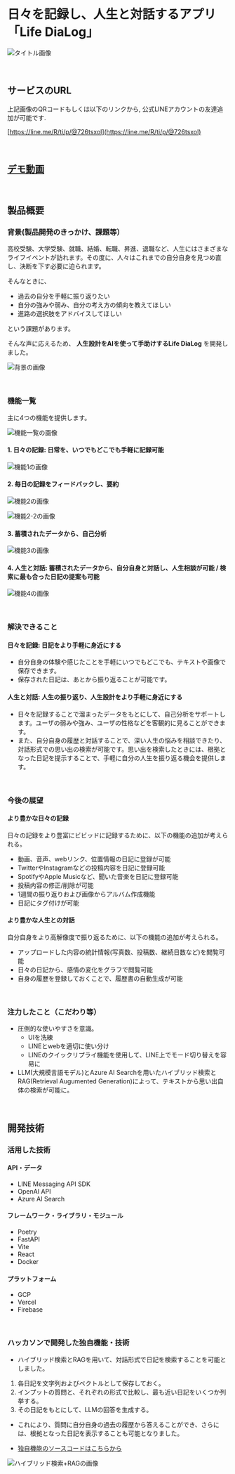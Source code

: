 # 日々を記録し、人生と対話するアプリ 「Life DiaLog」

![タイトル画像](./readme_src/title.jpeg)

<br />

## サービスのURL

上記画像のQRコードもしくは以下のリンクから, 公式LINEアカウントの友達追加が可能です.

[https://line.me/R/ti/p/@726tsxol](https://line.me/R/ti/p/@726tsxol)

<br />

## [デモ動画](https://youtu。be/cn8Ny18-8VE)

<br />

## 製品概要
### 背景(製品開発のきっかけ、課題等）
高校受験、大学受験、就職、結婚、転職、昇進、退職など、人生にはさまざまなライフイベントが訪れます。その度に、人々はこれまでの自分自身を見つめ直し、決断を下す必要に迫られます。

そんなときに、

- 過去の自分を手軽に振り返りたい
- 自分の強みや弱み、自分の考え方の傾向を教えてほしい
- 進路の選択肢をアドバイスしてほしい

という課題があります。


そんな声に応えるため、 **人生設計をAIを使って手助けするLife DiaLog** を開発しました。

![背景の画像](./readme_src/background.jpg)

<br />

### 機能一覧
主に4つの機能を提供します。

![機能一覧の画像](./readme_src/function.jpg)

#### 1. 日々の記録: 日常を、いつでもどこでも手軽に記録可能

![機能1の画像](./readme_src/function1.jpg)

#### 2. 毎日の記録をフィードバックし、要約

![機能2の画像](./readme_src/function2.jpg)

![機能2-2の画像](./readme_src/function2_2.jpg)

#### 3. 蓄積されたデータから、自己分析

![機能3の画像](./readme_src/function3.jpg)

#### 4. 人生と対話: 蓄積されたデータから、自分自身と対話し、人生相談が可能 / 検索に最も合った日記の提案も可能

![機能4の画像](./readme_src/function4.jpg)


<br />

### 解決できること
#### 日々を記録: 日記をより手軽に身近にする
- 自分自身の体験や感じたことを手軽にいつでもどこでも、テキストや画像で保存できます。
- 保存された日記は、あとから振り返ることが可能です。


#### 人生と対話: 人生の振り返り、人生設計をより手軽に身近にする
- 日々を記録することで溜まったデータをもとにして、自己分析をサポートします。ユーザの弱みや強み、ユーザの性格などを客観的に見ることができます。
- また、自分自身の履歴と対話することで、深い人生の悩みを相談できたり、対話形式での思い出の検索が可能です。思い出を検索したときには、根拠となった日記を提示することで、手軽に自分の人生を振り返る機会を提供します。

<br />

### 今後の展望

#### より豊かな日々の記録
日々の記録をより豊富にビビッドに記録するために、以下の機能の追加が考えられる。

- 動画、音声、webリンク、位置情報の日記に登録が可能
- TwitterやInstagramなどの投稿内容を日記に登録可能
- SpotifyやApple Musicなど、聞いた音楽を日記に登録可能
- 投稿内容の修正/削除が可能
- 1週間の振り返りおよび画像からアルバム作成機能
- 日記にタグ付けが可能

#### より豊かな人生との対話
自分自身をより高解像度で振り返るために、以下の機能の追加が考えられる。

- アップロードした内容の統計情報(写真数、投稿数、継続日数など)を閲覧可能
- 日々の日記から、感情の変化をグラフで閲覧可能
- 自身の履歴を登録しておくことで、履歴書の自動生成が可能

<br />

### 注力したこと（こだわり等）
- 圧倒的な使いやすさを意識。
    - UIを洗練
    - LINEとwebを適切に使い分け
    - LINEのクイックリプライ機能を使用して、LINE上でモード切り替えを容易に
- LLM(大規模言語モデル)とAzure AI Searchを用いたハイブリッド検索とRAG(Retrieval Augumented Generation)によって、テキストから思い出自体の検索が可能に。

<br />

## 開発技術
### 活用した技術
#### API・データ
* LINE Messaging API SDK
* OpenAI API
* Azure AI Search

#### フレームワーク・ライブラリ・モジュール
* Poetry
* FastAPI
* Vite
* React
* Docker

#### プラットフォーム
* GCP
* Vercel
* Firebase

<br />

### ハッカソンで開発した独自機能・技術
- ハイブリッド検索とRAGを用いて、対話形式で日記を検索することを可能としました。

1. 各日記を文字列およびベクトルとして保存しておく。
2. インプットの質問と、それぞれの形式で比較し、最も近い日記をいくつか列挙する。
3. その日記をもとにして、LLMの回答を生成する。


- これにより、質問に自分自身の過去の履歴から答えることができ、さらには、根拠となった日記を表示することも可能となりました。


- [独自機能のソースコードはこちらから](https://github.com/jphacks/tk_2411/blob/main/backend/app/alg/ai_search_support.py)

![ハイブリッド検索+RAGの画像](./readme_src/ai_search.jpg)
